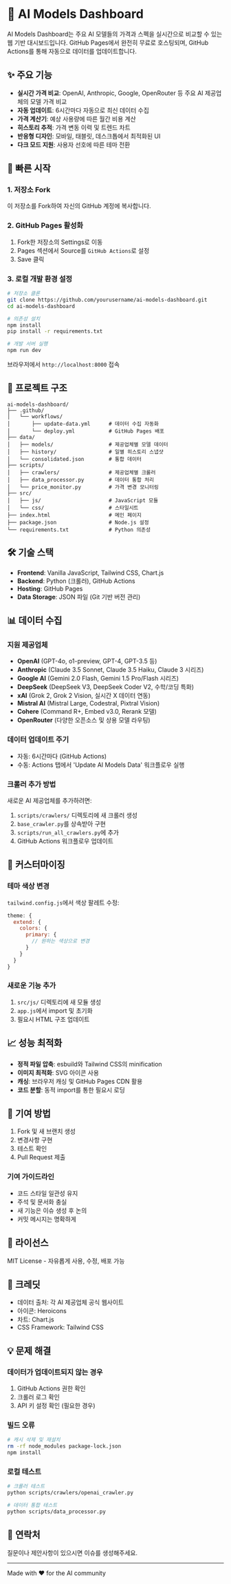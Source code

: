 # 🤖 AI Models Dashboard

AI Models Dashboard는 주요 AI 모델들의 가격과 스펙을 실시간으로 비교할 수 있는 웹 기반 대시보드입니다. GitHub Pages에서 완전히 무료로 호스팅되며, GitHub Actions를 통해 자동으로 데이터를 업데이트합니다.

## ✨ 주요 기능

- **실시간 가격 비교**: OpenAI, Anthropic, Google, OpenRouter 등 주요 AI 제공업체의 모델 가격 비교
- **자동 업데이트**: 6시간마다 자동으로 최신 데이터 수집
- **가격 계산기**: 예상 사용량에 따른 월간 비용 계산
- **히스토리 추적**: 가격 변동 이력 및 트렌드 차트
- **반응형 디자인**: 모바일, 태블릿, 데스크톱에서 최적화된 UI
- **다크 모드 지원**: 사용자 선호에 따른 테마 전환

## 🚀 빠른 시작

### 1. 저장소 Fork

이 저장소를 Fork하여 자신의 GitHub 계정에 복사합니다.

### 2. GitHub Pages 활성화

1. Fork한 저장소의 Settings로 이동
2. Pages 섹션에서 Source를 `GitHub Actions`로 설정
3. Save 클릭

### 3. 로컬 개발 환경 설정

```bash
# 저장소 클론
git clone https://github.com/yourusername/ai-models-dashboard.git
cd ai-models-dashboard

# 의존성 설치
npm install
pip install -r requirements.txt

# 개발 서버 실행
npm run dev
```

브라우저에서 `http://localhost:8000` 접속

## 📁 프로젝트 구조

```
ai-models-dashboard/
├── .github/
│   └── workflows/
│       ├── update-data.yml      # 데이터 수집 자동화
│       └── deploy.yml           # GitHub Pages 배포
├── data/
│   ├── models/                  # 제공업체별 모델 데이터
│   ├── history/                 # 일별 히스토리 스냅샷
│   └── consolidated.json        # 통합 데이터
├── scripts/
│   ├── crawlers/                # 제공업체별 크롤러
│   ├── data_processor.py        # 데이터 통합 처리
│   └── price_monitor.py         # 가격 변경 모니터링
├── src/
│   ├── js/                      # JavaScript 모듈
│   └── css/                     # 스타일시트
├── index.html                   # 메인 페이지
├── package.json                 # Node.js 설정
└── requirements.txt             # Python 의존성
```

## 🛠️ 기술 스택

- **Frontend**: Vanilla JavaScript, Tailwind CSS, Chart.js
- **Backend**: Python (크롤러), GitHub Actions
- **Hosting**: GitHub Pages
- **Data Storage**: JSON 파일 (Git 기반 버전 관리)

## 📊 데이터 수집

### 지원 제공업체

- **OpenAI** (GPT-4o, o1-preview, GPT-4, GPT-3.5 등)
- **Anthropic** (Claude 3.5 Sonnet, Claude 3.5 Haiku, Claude 3 시리즈)
- **Google AI** (Gemini 2.0 Flash, Gemini 1.5 Pro/Flash 시리즈)
- **DeepSeek** (DeepSeek V3, DeepSeek Coder V2, 수학/코딩 특화)
- **xAI** (Grok 2, Grok 2 Vision, 실시간 X 데이터 연동)
- **Mistral AI** (Mistral Large, Codestral, Pixtral Vision)
- **Cohere** (Command R+, Embed v3.0, Rerank 모델)
- **OpenRouter** (다양한 오픈소스 및 상용 모델 라우팅)

### 데이터 업데이트 주기

- 자동: 6시간마다 (GitHub Actions)
- 수동: Actions 탭에서 'Update AI Models Data' 워크플로우 실행

### 크롤러 추가 방법

새로운 AI 제공업체를 추가하려면:

1. `scripts/crawlers/` 디렉토리에 새 크롤러 생성
2. `base_crawler.py`를 상속받아 구현
3. `scripts/run_all_crawlers.py`에 추가
4. GitHub Actions 워크플로우 업데이트

## 🔧 커스터마이징

### 테마 색상 변경

`tailwind.config.js`에서 색상 팔레트 수정:

```javascript
theme: {
  extend: {
    colors: {
      primary: {
        // 원하는 색상으로 변경
      }
    }
  }
}
```

### 새로운 기능 추가

1. `src/js/` 디렉토리에 새 모듈 생성
2. `app.js`에서 import 및 초기화
3. 필요시 HTML 구조 업데이트

## 📈 성능 최적화

- **정적 파일 압축**: esbuild와 Tailwind CSS의 minification
- **이미지 최적화**: SVG 아이콘 사용
- **캐싱**: 브라우저 캐싱 및 GitHub Pages CDN 활용
- **코드 분할**: 동적 import를 통한 필요시 로딩

## 🤝 기여 방법

1. Fork 및 새 브랜치 생성
2. 변경사항 구현
3. 테스트 확인
4. Pull Request 제출

### 기여 가이드라인

- 코드 스타일 일관성 유지
- 주석 및 문서화 충실
- 새 기능은 이슈 생성 후 논의
- 커밋 메시지는 명확하게

## 📄 라이선스

MIT License - 자유롭게 사용, 수정, 배포 가능

## 🙏 크레딧

- 데이터 출처: 각 AI 제공업체 공식 웹사이트
- 아이콘: Heroicons
- 차트: Chart.js
- CSS Framework: Tailwind CSS

## 💡 문제 해결

### 데이터가 업데이트되지 않는 경우

1. GitHub Actions 권한 확인
2. 크롤러 로그 확인
3. API 키 설정 확인 (필요한 경우)

### 빌드 오류

```bash
# 캐시 삭제 및 재설치
rm -rf node_modules package-lock.json
npm install
```

### 로컬 테스트

```bash
# 크롤러 테스트
python scripts/crawlers/openai_crawler.py

# 데이터 통합 테스트
python scripts/data_processor.py
```

## 📮 연락처

질문이나 제안사항이 있으시면 이슈를 생성해주세요.

---

Made with ❤️ for the AI community